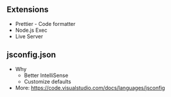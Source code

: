 ## Extensions

- Prettier - Code formatter
- Node.js Exec
- Live Server

## jsconfig.json
- Why
  - Better IntelliSense 
  - Customize defaults
- More: https://code.visualstudio.com/docs/languages/jsconfig
